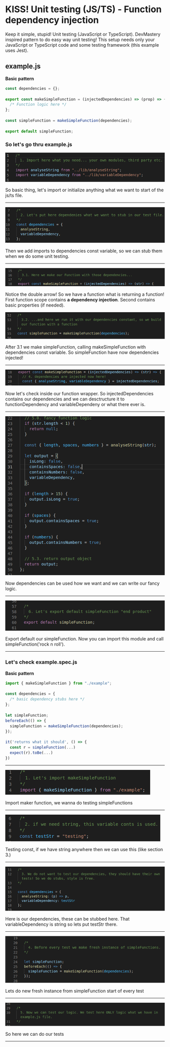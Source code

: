 # KISS! Unit testing (JS/TS) - Function dependency injection


Keep it simple, stupid! Unit testing (JavaScript or TypeScript).
DevMastery inspired pattern to do easy way unit testing! This setup needs only your JavaScript or TypeScript code and some testing framework (this example uses Jest). 

## example.js

**Basic pattern**

```javascript
const dependencies = {};

export const makeSimpleFunction = (injectedDependencies) => (prop) => {
  /* Function logic here */
};

const simpleFunction = makeSimpleFunction(dependencies);

export default simpleFunction;

```

### So let's go thru example.js

![picture 1](./images/1.png)

So basic thing, let's import or initialize anything what we want to start of the js/ts file.

***

![picture 2](./images/2.png)

Then we add imports to dependencies const variable, so we can stub them when we do some unit testing.

***

![picture 3](./images/3.png)

Notice the double arrow! So we have a function what is returning a function!
First function scope contains **a dependency injection**. Second contains basic properties (if needed). 

![picture 4](./images/4.png)

After 3.1 we make simpleFunction, calling makeSimpleFunction with dependencies const variable. So simpleFunction have now dependencies injected! 

***

![picture 5](./images/5.png)

Now let's check inside our function wrapper. 
So injectedDependencies contains our dependencies and we can desctructure it to functionDependency and variableDependeny or what there ever is.

***

![picture 6](./images/6.png)

Now dependencies can be used how we want and we can write our fancy logic. 


***

![picture 7](./images/7.png)

Export  default our simpleFunction. Now you can import this module and call simpleFunction('rock n roll'). 


***

### Let's check example.spec.js

**Basic pattern**

```javascript
import { makeSimpleFunction } from "./example";

const dependencies = {
  /* basic dependency stubs here */
};

let simpleFunction;
beforeEach(() => {
  simpleFunction = makeSimpleFunction(dependencies);
});

it('returns what it should', () => {
  const r = simpleFunction(...)
  expect(r).toBe(...)
})
```

***

![picture 8](./images/8.png)

Import maker function, we wanna do testing simpleFunctions

***

![picture 9](./images/9.png)

Testing const, if we have string anywhere then we can use this (like section 3.)

***

![picture 10](./images/10.png)

Here is our dependencies, these can be stubbed here. That variableDependency is string so lets put testStr there.

***

![picture 11](./images/11.png)

Lets do new fresh instance from simpleFunction start of every test

***

![picture 12](./images/12.png)

So here we can do our tests

***
